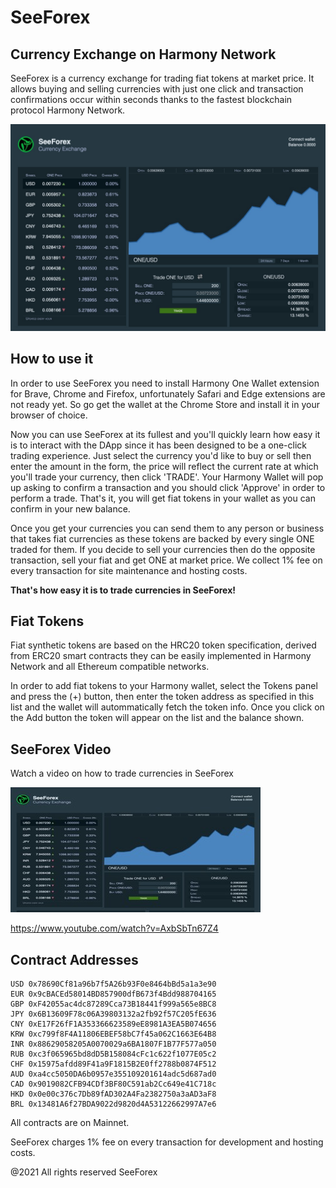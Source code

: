 # SeeForex

## Currency Exchange on Harmony Network

SeeForex is a currency exchange for trading fiat tokens at market price. It allows buying and selling currencies with just one click and transaction confirmations occur within seconds thanks to the fastest blockchain protocol Harmony Network.

![Webshot](media/webshot.jpg)

## How to use it

In order to use SeeForex you need to install Harmony One Wallet extension for Brave, Chrome and Firefox, unfortunately Safari and Edge extensions are not ready yet. So go get the wallet at the Chrome Store and install it in your browser of choice.

Now you can use SeeForex at its fullest and you'll quickly learn how easy it is to interact with the DApp since it has been designed to be a one-click trading experience. Just select the currency you'd like to buy or sell then enter the amount in the form, the price will reflect the current rate at which you'll trade your currency, then click 'TRADE'. Your Harmony Wallet will pop up asking to confirm a transaction and you should click 'Approve' in order to perform a trade. That's it, you will get fiat tokens in your wallet as you can confirm in your new balance.

Once you get your currencies you can send them to any person or business that takes fiat currencies as these tokens are backed by every single ONE traded for them. If you decide to sell your currencies then do the opposite transaction, sell your fiat and get ONE at market price. We collect 1% fee on every transaction for site maintenance and hosting costs.

**That's how easy it is to trade currencies in SeeForex!**

## Fiat Tokens

Fiat synthetic tokens are based on the HRC20 token specification, derived from ERC20 smart contracts they can be easily implemented in Harmony Network and all Ethereum compatible networks.

In order to add fiat tokens to your Harmony wallet, select the Tokens panel and press the (+) button, then enter the token address as specified in this list and the wallet will autommatically fetch the token info. Once you click on the Add button the token will appear on the list and the balance shown.

## SeeForex Video

Watch a video on how to trade currencies in SeeForex

[![Video](media/videoshot.jpg)](https://www.youtube.com/watch?v=AxbSbTn67Z4)

https://www.youtube.com/watch?v=AxbSbTn67Z4

## Contract Addresses

```
USD 0x78690Cf81a96b7f5A26b93F0e8464bBd5a1a3e90 
EUR 0x9cBACEd58014BD857900dfB673f4Bdd988704165 
GBP 0xF42055ac4dc87289Cca73B18441f999a565e8BC8 
JPY 0x6B13609F78c06A39803132a2fb92f57C205fE636 
CNY 0xE17F26fF1A353366623589eE8981A3EA5B074656 
KRW 0xc799f8F4A11806EBEF58bC7f45a062C1663E64B8 
INR 0x88629058205A0070029a6BA1807F1B77F577a050 
RUB 0xc3f065965bd8dD5B158084cFc1c622f1077E05c2 
CHF 0x15975afdd89F41a9F1815B2E0ff2788b0874F512 
AUD 0xa4cc5050DA6b0957e355109201614adc5d687ad0 
CAD 0x9019082CFB94CDf3BF80C591ab2Cc649e41C718c 
HKD 0x0e00c376c7Db89fAD302A4Fa2382750a3aAD3aF8 
BRL 0x13481A6f27BDA9022d9820d4A53122662997A7e6 
```

All contracts are on Mainnet. 

SeeForex charges 1% fee on every transaction for development and hosting costs.

@2021 All rights reserved SeeForex
